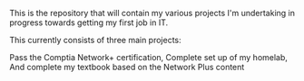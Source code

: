 This is the repository that will contain my various projects I'm undertaking in progress towards getting my first job in IT. 

This currently consists of three main projects:

  Pass the Comptia Network+ certification,
  Complete set up of my homelab,
  And complete my textbook based on the Network Plus content 
